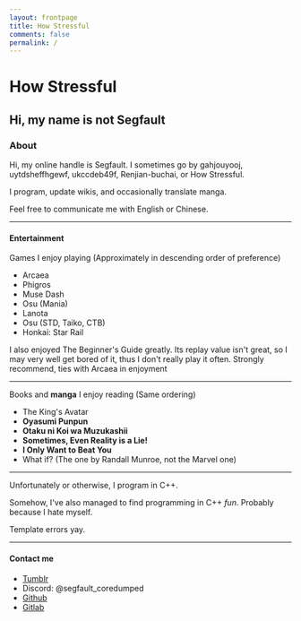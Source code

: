 ```yaml
---
layout: frontpage
title: How Stressful
comments: false
permalink: /
---
```


# How Stressful

## Hi, my name is not Segfault

### About

Hi, my online handle is Segfault. I sometimes go by gahjouyooj, uytdsheffhgewf, ukccdeb49f, Renjian-buchai, or How Stressful.

I program, update wikis, and occasionally translate manga.

Feel free to communicate me with English or Chinese.

___

#### Entertainment

Games I enjoy playing (Approximately in descending order of preference)

- Arcaea
- Phigros
- Muse Dash
- Osu (Mania)
- Lanota
- Osu (STD, Taiko, CTB)
- Honkai: Star Rail

I also enjoyed The Beginner\'s Guide greatly.
Its replay value isn\'t great, so I may very well get bored of it, thus I don\'t really play it often.
Strongly recommend, ties with Arcaea in enjoyment

___

Books and **manga** I enjoy reading (Same ordering)

- The King\'s Avatar
- **Oyasumi Punpun**
- **Otaku ni Koi wa Muzukashii**
- **Sometimes, Even Reality is a Lie!**
- **I Only Want to Beat You**
- What if? (The one by Randall Munroe, not the Marvel one)

___

Unfortunately or otherwise, I program in C++.

Somehow, I\'ve also managed to find programming in C++ *fun*. Probably because I hate myself.

Template errors yay.

___

#### Contact me

- [Tumblr](https://uytdsheffhgewf.tumblr.com/)
- Discord: @segfault_coredumped
- [Github](https://github.com/renjian-buchai)
- [Gitlab](https://gitlab.com/renjian-buchai)
